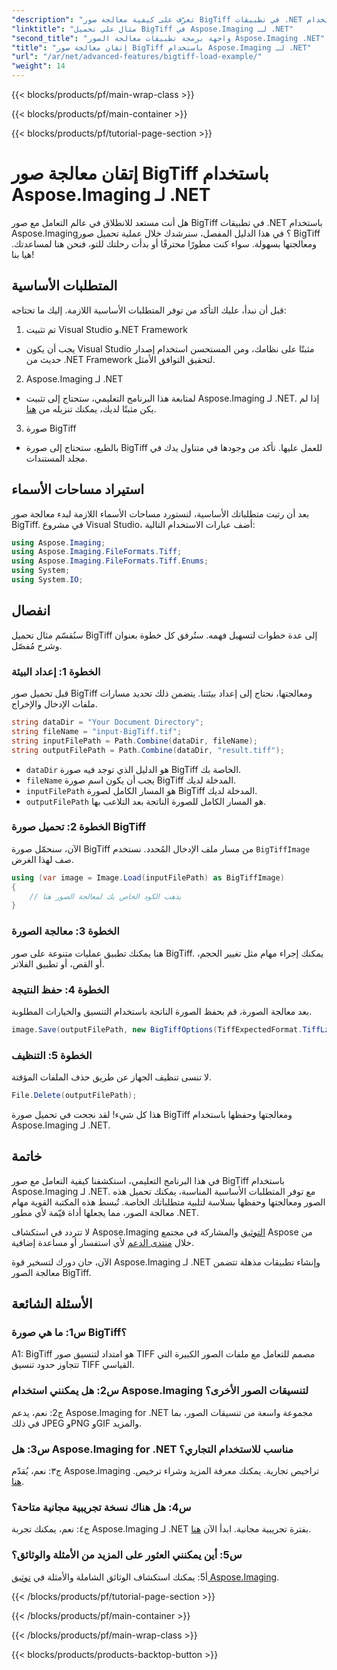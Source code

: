 ```yaml
---
"description": "تعرّف على كيفية معالجة صور BigTiff في تطبيقات .NET باستخدام Aspose.Imaging for .NET. اتبع دليلنا خطوة بخطوة لمعالجة الصور بسلاسة."
"linktitle": "مثال على تحميل BigTiff في Aspose.Imaging لـ .NET"
"second_title": "واجهة برمجة تطبيقات معالجة الصور Aspose.Imaging .NET"
"title": "إتقان معالجة صور BigTiff باستخدام Aspose.Imaging لـ .NET"
"url": "/ar/net/advanced-features/bigtiff-load-example/"
"weight": 14
---
```


{{< blocks/products/pf/main-wrap-class >}}

{{< blocks/products/pf/main-container >}}

{{< blocks/products/pf/tutorial-page-section >}}

# إتقان معالجة صور BigTiff باستخدام Aspose.Imaging لـ .NET

هل أنت مستعد للانطلاق في عالم التعامل مع صور BigTiff في تطبيقات .NET باستخدام Aspose.Imaging؟ في هذا الدليل المفصل، سنرشدك خلال عملية تحميل صور BigTiff ومعالجتها بسهولة. سواء كنت مطورًا محترفًا أو بدأت رحلتك للتو، فنحن هنا لمساعدتك. هيا بنا!

## المتطلبات الأساسية

قبل أن نبدأ، عليك التأكد من توفر المتطلبات الأساسية اللازمة. إليك ما تحتاجه:

1. تم تثبيت Visual Studio و.NET Framework
- يجب أن يكون Visual Studio مثبتًا على نظامك، ومن المستحسن استخدام إصدار حديث من .NET Framework لتحقيق التوافق الأمثل.

2. Aspose.Imaging لـ .NET
- لمتابعة هذا البرنامج التعليمي، ستحتاج إلى تثبيت Aspose.Imaging لـ .NET. إذا لم يكن مثبتًا لديك، يمكنك تنزيله من [هنا](https://releases.aspose.com/imaging/net/).

3. صورة BigTiff
- بالطبع، ستحتاج إلى صورة BigTiff للعمل عليها. تأكد من وجودها في متناول يدك في مجلد المستندات.

## استيراد مساحات الأسماء

بعد أن رتبت متطلباتك الأساسية، لنستورد مساحات الأسماء اللازمة لبدء معالجة صور BigTiff. في مشروع Visual Studio، أضف عبارات الاستخدام التالية:

```csharp
using Aspose.Imaging;
using Aspose.Imaging.FileFormats.Tiff;
using Aspose.Imaging.FileFormats.Tiff.Enums;
using System;
using System.IO;
```

## انفصال

سنُقسّم مثال تحميل BigTiff إلى عدة خطوات لتسهيل فهمه. ستُرفق كل خطوة بعنوان وشرح مُفصّل.

### الخطوة 1: إعداد البيئة

قبل تحميل صور BigTiff ومعالجتها، نحتاج إلى إعداد بيئتنا. يتضمن ذلك تحديد مسارات ملفات الإدخال والإخراج.

```csharp
string dataDir = "Your Document Directory";
string fileName = "input-BigTiff.tif";
string inputFilePath = Path.Combine(dataDir, fileName);
string outputFilePath = Path.Combine(dataDir, "result.tiff");
```

- `dataDir` هو الدليل الذي توجد فيه صورة BigTiff الخاصة بك.
- `fileName` يجب أن يكون اسم صورة BigTiff المدخلة لديك.
- `inputFilePath` هو المسار الكامل لصورة BigTiff المدخلة لديك.
- `outputFilePath` هو المسار الكامل للصورة الناتجة بعد التلاعب بها.

### الخطوة 2: تحميل صورة BigTiff

الآن، سنحمّل صورة BigTiff من مسار ملف الإدخال المُحدد. نستخدم `BigTiffImage` صف لهذا الغرض.

```csharp
using (var image = Image.Load(inputFilePath) as BigTiffImage)
{
    // يذهب الكود الخاص بك لمعالجة الصور هنا
}
```

### الخطوة 3: معالجة الصورة

هنا يمكنك تطبيق عمليات متنوعة على صور BigTiff. يمكنك إجراء مهام مثل تغيير الحجم، أو القص، أو تطبيق الفلاتر.

### الخطوة 4: حفظ النتيجة

بعد معالجة الصورة، قم بحفظ الصورة الناتجة باستخدام التنسيق والخيارات المطلوبة.

```csharp
image.Save(outputFilePath, new BigTiffOptions(TiffExpectedFormat.TiffLzwRgba));
```

### الخطوة 5: التنظيف

لا تنسى تنظيف الجهاز عن طريق حذف الملفات المؤقتة.

```csharp
File.Delete(outputFilePath);
```

هذا كل شيء! لقد نجحت في تحميل صورة BigTiff ومعالجتها وحفظها باستخدام Aspose.Imaging لـ .NET.

## خاتمة

في هذا البرنامج التعليمي، استكشفنا كيفية التعامل مع صور BigTiff باستخدام Aspose.Imaging لـ .NET. مع توفر المتطلبات الأساسية المناسبة، يمكنك تحميل هذه الصور ومعالجتها وحفظها بسلاسة لتلبية متطلباتك الخاصة. تُبسط هذه المكتبة القوية مهام معالجة الصور، مما يجعلها أداة قيّمة لأي مطور .NET.

لا تتردد في استكشاف Aspose.Imaging [التوثيق](https://reference.aspose.com/imaging/net/) والمشاركة في مجتمع Aspose من خلال [منتدى الدعم](https://forum.aspose.com/) لأي استفسار أو مساعدة إضافية.

الآن، حان دورك لتسخير قوة Aspose.Imaging لـ .NET وإنشاء تطبيقات مذهلة تتضمن معالجة الصور BigTiff.

## الأسئلة الشائعة

### س1: ما هي صورة BigTiff؟

A1: BigTiff هو امتداد لتنسيق صور TIFF مصمم للتعامل مع ملفات الصور الكبيرة التي تتجاوز حدود تنسيق TIFF القياسي.

### س2: هل يمكنني استخدام Aspose.Imaging لتنسيقات الصور الأخرى؟

ج2: نعم، يدعم Aspose.Imaging for .NET مجموعة واسعة من تنسيقات الصور، بما في ذلك JPEG وPNG وGIF والمزيد.

### س3: هل Aspose.Imaging for .NET مناسب للاستخدام التجاري؟

ج٣: نعم، يُقدّم Aspose.Imaging تراخيص تجارية. يمكنك معرفة المزيد وشراء ترخيص. [هنا](https://purchase.aspose.com/buy).

### س4: هل هناك نسخة تجريبية مجانية متاحة؟

ج٤: نعم، يمكنك تجربة Aspose.Imaging لـ .NET بفترة تجريبية مجانية. ابدأ الآن [هنا](https://releases.aspose.com/).

### س5: أين يمكنني العثور على المزيد من الأمثلة والوثائق؟

أ5: يمكنك استكشاف الوثائق الشاملة والأمثلة في [توثيق Aspose.Imaging](https://reference.aspose.com/imaging/net/).

{{< /blocks/products/pf/tutorial-page-section >}}

{{< /blocks/products/pf/main-container >}}

{{< /blocks/products/pf/main-wrap-class >}}

{{< blocks/products/products-backtop-button >}}